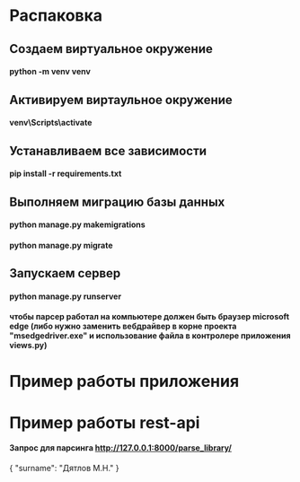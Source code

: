 # Распаковка

## Создаем виртуальное окружение
#### python -m venv venv

## Активируем виртаульное окружение
#### venv\Scripts\activate

## Устанавливаем все зависимости
#### pip install -r requirements.txt

## Выполняем миграцию базы данных  
#### python manage.py makemigrations
#### python manage.py migrate

## Запускаем сервер
#### python manage.py runserver

#### чтобы парсер работал на компьютере должен быть браузер microsoft edge (либо нужно заменить вебдрайвер в корне проекта "msedgedriver.exe" и использование файла в контролере приложения views.py)

# Пример работы приложения

# Пример работы rest-api
#### Запрос для парсинга http://127.0.0.1:8000/parse_library/
{
    "surname": "Дятлов М.Н."
}

####
####
####




